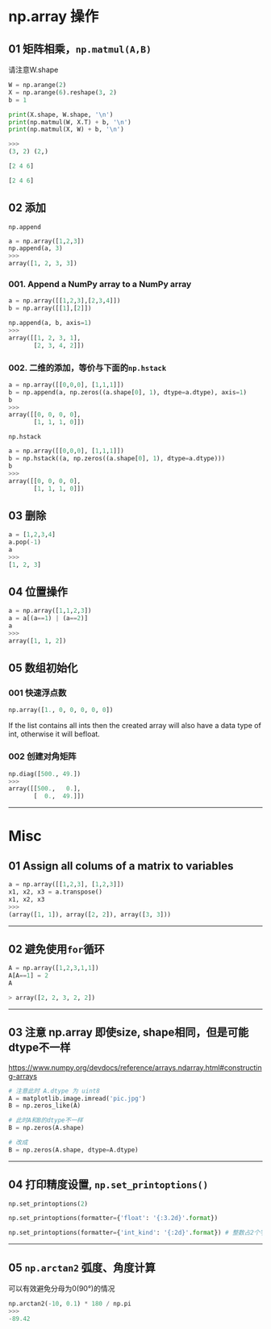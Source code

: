 # np.array 操作
## 01 矩阵相乘，`np.matmul(A,B)`
请注意W.shape
```python
W = np.arange(2)
X = np.arange(6).reshape(3, 2)
b = 1

print(X.shape, W.shape, '\n')
print(np.matmul(W, X.T) + b, '\n')
print(np.matmul(X, W) + b, '\n')

>>>
(3, 2) (2,) 

[2 4 6] 

[2 4 6]
```

## 02 添加
`np.append`

```python
a = np.array([1,2,3])
np.append(a, 3)
>>>
array([1, 2, 3, 3])
```

### 001. Append a NumPy array to a NumPy array
```python
a = np.array([[1,2,3],[2,3,4]])
b = np.array([[1],[2]])

np.append(a, b, axis=1)
>>>
array([[1, 2, 3, 1],
       [2, 3, 4, 2]])
```

### 002. 二维的添加，等价与下面的`np.hstack`
```python
a = np.array([[0,0,0], [1,1,1]])
b = np.append(a, np.zeros((a.shape[0], 1), dtype=a.dtype), axis=1)
b
>>>
array([[0, 0, 0, 0],
       [1, 1, 1, 0]])
```

`np.hstack`
```python
a = np.array([[0,0,0], [1,1,1]])
b = np.hstack((a, np.zeros((a.shape[0], 1), dtype=a.dtype)))
b
>>>
array([[0, 0, 0, 0],
       [1, 1, 1, 0]])
```

## 03 删除
```python
a = [1,2,3,4]
a.pop(-1)
a
>>>
[1, 2, 3]
```

## 04 位置操作
```python
a = np.array([1,1,2,3])
a = a[(a==1) | (a==2)]
a
>>>
array([1, 1, 2])
```

## 05 数组初始化
### 001 快速浮点数
```python
np.array([1., 0, 0, 0, 0, 0])
```
If the list contains all ints then the created array will also have a data type of int, otherwise it will befloat.

### 002 创建对角矩阵
```python
np.diag([500., 49.])
>>>
array([[500.,   0.],
       [  0.,  49.]])
```

---

# Misc

## 01 Assign all colums of a matrix to variables
```python
a = np.array([[1,2,3], [1,2,3]])
x1, x2, x3 = a.transpose()
x1, x2, x3
>>>
(array([1, 1]), array([2, 2]), array([3, 3]))
```

---
## 02 避免使用`for`循环
```python
A = np.array([1,2,3,1,1])
A[A==1] = 2
A

> array([2, 2, 3, 2, 2])
```

---
## 03 注意 np.array 即使size, shape相同，但是可能dtype不一样
https://www.numpy.org/devdocs/reference/arrays.ndarray.html#constructing-arrays

```python
# 注意此时 A.dtype 为 uint8
A = matplotlib.image.imread('pic.jpg')
B = np.zeros_like(A)

# 此时A和B的dtype不一样
B = np.zeros(A.shape)

# 改成
B = np.zeros(A.shape, dtype=A.dtype)
```

---
## 04 打印精度设置, `np.set_printoptions()`
```python
np.set_printoptions(2)

np.set_printoptions(formatter={'float': '{:3.2d}'.format})

np.set_printoptions(formatter={'int_kind': '{:2d}'.format}) # 整数占2个字符，不足补空格
```

---
## 05 `np.arctan2` 弧度、角度计算
可以有效避免分母为0(90°)的情况
```python
np.arctan2(-10, 0.1) * 180 / np.pi
>>>
-89.42
```

